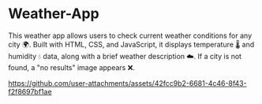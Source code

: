 # Weather-App
This weather app allows users to check current weather conditions for any city 🌍. Built with HTML, CSS, and JavaScript, it displays temperature 🌡️ and humidity 💧 data, along with a brief weather description ☁️. If a city is not found, a "no results" image appears ❌.

https://github.com/user-attachments/assets/42fcc9b2-6681-4c46-8f43-f2f8697bf1ae

